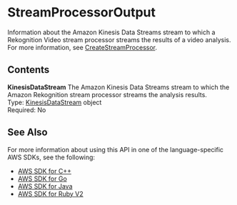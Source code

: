# StreamProcessorOutput<a name="API_StreamProcessorOutput"></a>

Information about the Amazon Kinesis Data Streams stream to which a Rekognition Video stream processor streams the results of a video analysis\. For more information, see [CreateStreamProcessor](API_CreateStreamProcessor.md)\.

## Contents<a name="API_StreamProcessorOutput_Contents"></a>

 **KinesisDataStream**   <a name="rekognition-Type-StreamProcessorOutput-KinesisDataStream"></a>
The Amazon Kinesis Data Streams stream to which the Amazon Rekognition stream processor streams the analysis results\.  
Type: [KinesisDataStream](API_KinesisDataStream.md) object  
Required: No

## See Also<a name="API_StreamProcessorOutput_SeeAlso"></a>

For more information about using this API in one of the language\-specific AWS SDKs, see the following:
+  [AWS SDK for C\+\+](https://docs.aws.amazon.com/goto/SdkForCpp/rekognition-2016-06-27/StreamProcessorOutput) 
+  [AWS SDK for Go](https://docs.aws.amazon.com/goto/SdkForGoV1/rekognition-2016-06-27/StreamProcessorOutput) 
+  [AWS SDK for Java](https://docs.aws.amazon.com/goto/SdkForJava/rekognition-2016-06-27/StreamProcessorOutput) 
+  [AWS SDK for Ruby V2](https://docs.aws.amazon.com/goto/SdkForRubyV2/rekognition-2016-06-27/StreamProcessorOutput) 